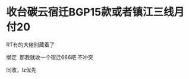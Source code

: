 # 收台碳云宿迁BGP15款或者镇江三线月付20


RT有的大佬别藏着了

绑定&nbsp;&nbsp;那我就收一个宿迁666吧 不冲突

同收，lz优先<img id="aimg_vzf0F" onclick="zoom(this, this.src, 0, 0, 0)" class="zoom" src="https://cdn.jsdelivr.net/gh/hishis/forum-master/public/images/patch.gif" onmouseover="img_onmouseoverfunc(this)" onload="thumbImg(this)" border="0" alt="" />
